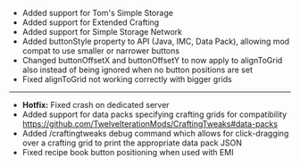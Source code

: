 - Added support for Tom's Simple Storage
- Added support for Extended Crafting
- Added support for Simple Storage Network
- Added buttonStyle property to API (Java, IMC, Data Pack), allowing mod compat to use smaller or narrower buttons
- Changed buttonOffsetX and buttonOffsetY to now apply to alignToGrid also instead of being ignored when no button positions are set
- Fixed alignToGrid not working correctly with bigger grids

---

- **Hotfix:** Fixed crash on dedicated server
- Added support for data packs specifying crafting grids for compatibility https://github.com/TwelveIterationMods/CraftingTweaks#data-packs
- Added /craftingtweaks debug command which allows for click-dragging over a crafting grid to print the appropriate data pack JSON
- Fixed recipe book button positioning when used with EMI